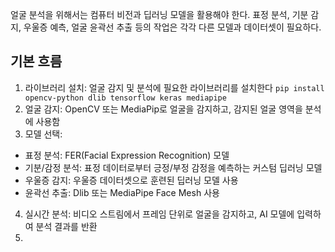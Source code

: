 얼굴 분석을 위해서는 컴퓨터 비전과 딥러닝 모델을 활용해야 한다. 표정 분석, 기분 감지, 우울증 예측, 얼굴 윤곽선 추출 등의 작업은 각각 다른 모델과 데이터셋이 필요하다.

## 기본 흐름
1. 라이브러리 설치: 얼굴 감지 및 분석에 필요한 라이브러리를 설치한다
`pip install opencv-python dlib tensorflow keras mediapipe`
2. 얼굴 감지: OpenCV 또는 MediaPip로 얼굴을 감지하고, 감지된 얼굴 영역을 분석에 사용함
3. 모델 선택:
 - 표정 분석: FER(Facial Expression Recognition) 모델
 - 기분/감정 분석: 표정 데이터로부터 긍정/부정 감정을 예측하는 커스텀 딥러닝 모델
 - 우울증 감지: 우울증 데이터셋으로 훈련된 딥러닝 모델 사용
 - 윤곽선 추출: Dlib 또는 MediaPipe Face Mesh 사용
4. 실시간 분석: 비디오 스트림에서 프레임 단위로 얼굴을 감지하고, AI 모델에 입력하여 분석 결과를 반환
5. 